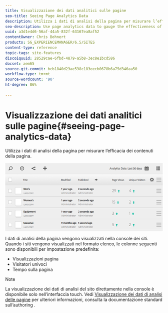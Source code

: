 ```yaml
---
title: Visualizzazione dei dati analitici sulle pagine
seo-title: Seeing Page Analytics Data
description: Utilizza i dati di analisi della pagina per misurare l’efficacia dei contenuti della pagina.
seo-description: Use page analytics data to gauge the effectiveness of their page content.
uuid: a3d1e4d6-56af-44a5-832f-63167ea8af52
contentOwner: Chris Bohnert
products: SG_EXPERIENCEMANAGER/6.5/SITES
content-type: reference
topic-tags: site-features
discoiquuid: 28529cae-6fbd-4879-a5b8-3ec8e1bcd586
docset: aem65
source-git-commit: bcb1840d23ae538c183eecb0678b6a75d346aa50
workflow-type: tm+mt
source-wordcount: '90'
ht-degree: 86%

---
```



# Visualizzazione dei dati analitici sulle pagine{#seeing-page-analytics-data}

Utilizza i dati di analisi della pagina per misurare l’efficacia dei contenuti della pagina.

![chlimage_1-80](assets/chlimage_1-80.png)

I dati di analisi della pagina vengono visualizzati nella console dei siti. Quando i siti vengono visualizzati nel formato elenco, le colonne seguenti sono disponibili per impostazione predefinita:

* Visualizzazioni pagina
* Visitatori univoci
* Tempo sulla pagina

>[!NOTE]
>
>La visualizzazione dei dati di analisi del sito direttamente nella console è disponibile solo nell’interfaccia touch. Vedi [Visualizzazione dei dati di analisi delle pagine](/help/sites-authoring/page-analytics-using.md) per ulteriori informazioni, consulta la documentazione standard sull’authoring .
